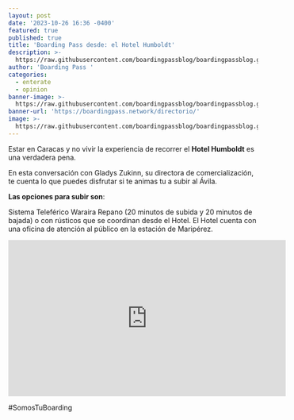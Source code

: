 ```yaml
---
layout: post
date: '2023-10-26 16:36 -0400'
featured: true
published: true
title: 'Boarding Pass desde: el Hotel Humboldt'
description: >-
  https://raw.githubusercontent.com/boardingpassblog/boardingpassblog.github.io/main/assets/images/Torre%20Humboldt.jpg
author: 'Boarding Pass '
categories:
  - enterate
  - opinion
banner-image: >-
  https://raw.githubusercontent.com/boardingpassblog/boardingpassblog.github.io/main/assets/images/Banner-Directorio.gif
banner-url: 'https://boardingpass.network/directorio/'
image: >-
  https://raw.githubusercontent.com/boardingpassblog/boardingpassblog.github.io/main/assets/images/Torre%20Humboldt.jpg
---
```

Estar en Caracas y no vivir la experiencia de recorrer el **Hotel Humboldt** es una verdadera pena.

En esta conversación con Gladys Zukinn, su directora de comercialización, te cuenta lo que puedes disfrutar si te animas tu a subir al Ávila.

**Las opciones para subir son**:


Sistema Teleférico Waraira Repano (20 minutos de subida y 20 minutos de bajada) o con rústicos que se coordinan desde el Hotel.
El Hotel cuenta con una oficina de atención al público en la estación de Maripérez.










<iframe width="560" height="315" src="https://www.youtube.com/embed/a_O30ZP6fgc?si=xJ6wNnzS9eNkBVJf" title="YouTube video player" frameborder="0" allow="accelerometer; autoplay; clipboard-write; encrypted-media; gyroscope; picture-in-picture; web-share" allowfullscreen></iframe>

#SomosTuBoarding
